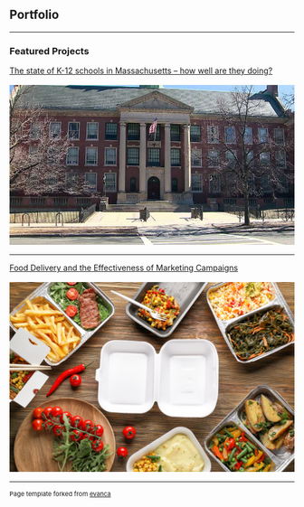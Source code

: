 ## Portfolio

---

### Featured Projects

[The state of K-12 schools in Massachusetts – how well are they doing?
](/education) <br><br>
<img src="images/boston-high-school.jpg?raw=true"/>

---

[Food Delivery and the Effectiveness of Marketing Campaigns](/food_delivery) <br><br>
<img src="images/FoodDelivery.jpg?raw=true"/>

<!---

---
[Project 2 Title](/pdf/sample_presentation.pdf)
<img src="images/dummy_thumbnail.jpg?raw=true"/>

---
[Project 3 Title](http://example.com/)
<img src="images/dummy_thumbnail.jpg?raw=true"/>


### Category Name 2

- [Project 1 Title](http://example.com/)
- [Project 2 Title](http://example.com/)
- [Project 3 Title](http://example.com/)
- [Project 4 Title](http://example.com/)
- [Project 5 Title](http://example.com/)

--->




---
<p style="font-size:11px">Page template forked from <a href="https://github.com/evanca/quick-portfolio">evanca</a></p>
<!-- Remove above link if you don't want to attibute -->
